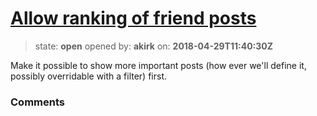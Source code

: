 # [Allow ranking of friend posts](https://github.com/akirk/friends/issues/9)

> state: **open** opened by: **akirk** on: **2018-04-29T11:40:30Z**

Make it possible to show more important posts (how ever we'll define it, possibly overridable with a filter) first. 

### Comments

